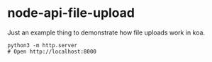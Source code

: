 # node-api-file-upload

Just an example thing to demonstrate how file uploads work in koa.

```shell
python3 -m http.server
# Open http://localhost:8000
```
